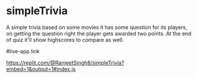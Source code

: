 # simpleTrivia
A simple trivia based on some movies it has some question for its players, on getting the question right the player gets awarded two points.
At the end of quiz it'll show highscores to compare as well.

#live-app link

https://replit.com/@RanjeetSingh8/simpleTrivia?embed=1&output=1#index.js
